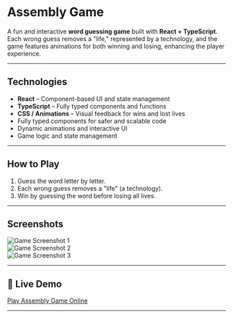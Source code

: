 # Assembly Game

A fun and interactive **word guessing game** built with **React + TypeScript**.  
Each wrong guess removes a "life," represented by a technology, and the game features animations for both winning and losing, enhancing the player experience.

---

##  Technologies
- **React** – Component-based UI and state management  
- **TypeScript** – Fully typed components and functions  
- **CSS / Animations** – Visual feedback for wins and lost lives 
- Fully typed components for safer and scalable code  
- Dynamic animations and interactive UI  
- Game logic and state management  

---

##  How to Play
1. Guess the word letter by letter.  
2. Each wrong guess removes a "life" (a technology).  
3. Win by guessing the word before losing all lives.  

---

##  Screenshots
![Game Screenshot 1](./assets/screenshot1.jpeg)  
![Game Screenshot 2](./assets/screenshot2.jpeg)  
![Game Screenshot 3](./assets/screenshot3.jpeg)  


---

## 🔗 Live Demo
[Play Assembly Game Online](assemblygame.hugo-miranda.dev)  

---
